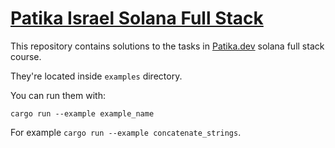 # [Patika Israel Solana Full Stack](https://cohorts.patika.dev/)

This repository contains solutions to the tasks in [Patika.dev](https://cohorts.patika.dev) solana full stack course.

They're located inside `examples` directory.

You can run them with:

`cargo run --example example_name`

For example `cargo run --example concatenate_strings`.